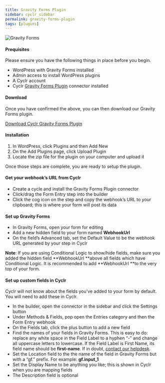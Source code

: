 ```yaml
---
title: Gravity Forms Plugin
sidebar: cyclr_sidebar
permalink: gravity-forms-plugin
tags: [plugins]
---
```


![Gravity Forms](https://cyclr.com/wp-content/uploads/2017/10/Gravity-Forms-259x300.png)

#### Prequisites

Please ensure you have the following things in place before you begin.

*   WordPress with Gravity Forms installed
*   Admin access to install WordPress plugins
*   A Cyclr account
*   Cyclr [Gravity Forms Plugin](https://cyclr.com/integrate/gravity-forms-plugin) connector installed

#### Download

Once you have confirmed the above, you can then download our Gravity Forms plugin.

[Download Cyclr Gravity Forms Plugin](http://files.cyclr.com/cyclr-plugins/cyclr-webhooks.zip)

#### Installation

1.  In WordPress, click Plugins and then Add New
2.  On the Add Plugins page, click Upload Plugin
3.  Locate the zip file for the plugin on your computer and upload it

Once those steps are complete, you are ready to setup the plugin.

#### Get your webhook’s URL from Cyclr

*   Create a cycle and install the Gravity Forms Plugin connector
*   Click/drag the Form Entry step into the builder
*   Click the cog icon on the step and copy the webhook’s URL to your clipboard; this is where your form will post its data

#### Set up Gravity Forms

*   In Gravity Forms, open your form for editing
*   Add a new hidden field to your form named **WebhookUrl**
*   On the field’s Advanced tab, set the Default Value to be the webhook URL generated by your step in Cyclr

**Note**: If you are using Conditional Logic to show/hide fields, make sure you added the hidden field **WebhookUrl **above all fields which have Conditional Logic. It is recommended to add **WebhookUrl **to the very top of your form.

#### Set up custom fields in Cyclr

Cyclr will not know about the fields you’ve added to your form by default. You will need to add these in Cyclr.

*   In the builder, open the connector in the sidebar and click the Settings button
*   Under Methods & Fields, pop open the Entries category and then the Form Entry webhook
*   On the Fields tab, click the plus button to add a new field
*   Find the names of your fields in Gravity Forms. This is easy to do: replace any white space in the Field Label to a hyphen “-” and change all uppercase letters to lowercase. If the Field Label is First Name, its field name should be **first-name**. If in doubt, [contact our helpdesk](http://cyclr.com/helpdesk).
*   Set the Location field to the the name of the field in Gravity Forms but with a “gf.” prefix. For example: **gf.input_1**
*   Set the Display Name to be anything you like; this is shown in Cyclr when you are mapping fields
*   The Description field is optional